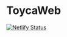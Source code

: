 # ToycaWeb

[![Netlify Status](https://api.netlify.com/api/v1/badges/cd0b1a13-563a-41cc-ba7d-7b8d5e647620/deploy-status)](https://app.netlify.com/sites/toycathonweb/deploys)
